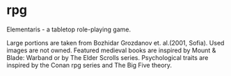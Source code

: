rpg
===
Elementaris - a tabletop role-playing game.

Large portions are taken from Bozhidar Grozdanov et. al.(2001, Sofia).
Used images are not owned. 
Featured medieval books are inspired by Mount & Blade: Warband or by The Elder Scrolls series.
Psychological traits are inspired by the Conan rpg series and The Big Five theory.
